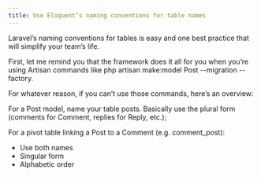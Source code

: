 ```yaml
---
title: Use Eloquent’s naming conventions for table names
---
```

Laravel’s naming conventions for tables is easy and one best practice that will simplify your team’s life.

First, let me remind you that the framework does it all for you when you’re using Artisan commands like <span class="text-[13px] bg-[#EDEEF3] px-2 py-1">php artisan make:model Post --migration --factory</span>.

For whatever reason, if you can’t use those commands, here’s an overview:

For a Post model, name your table posts. Basically use the plural form (comments for Comment, replies for Reply, etc.);

For a pivot table linking a Post to a Comment (e.g. comment_post):

-   Use both names
-   Singular form
-   Alphabetic order
